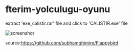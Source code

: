 # fterim-yolculugu-oyunu

extract 'exe_calistir.rar' file and click to 'CALISTIR.exe' file 

![screenshot](https://user-images.githubusercontent.com/39379330/112737692-49f60800-8f6d-11eb-88d9-40cbba1ee3cc.gif)


source:https://github.com/subhamghimire/Flappybird
